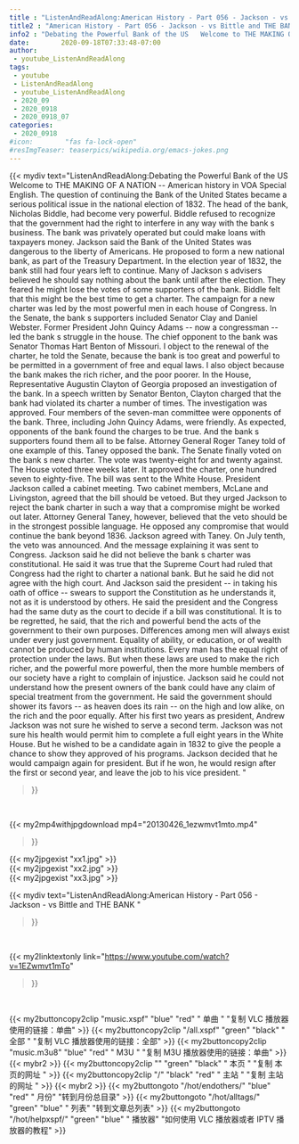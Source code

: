 ```yaml
---
title : "ListenAndReadAlong:American History - Part 056 - Jackson - vs Bittle and THE BANK "
title2 : "American History - Part 056 - Jackson - vs Bittle and THE BANK "
info2 : "Debating the Powerful Bank of the US   Welcome to THE MAKING OF A NATION -- American history in VOA Special English.  The question of continuing the Bank of the United States became a serious political issue in the national election of 1832. The head of the bank, Nicholas Biddle, had become very powerful. Biddle refused to recognize that the government had the right to interfere in any way with the bank s business. The bank was privately operated but could make loans with taxpayers  money.  Jackson said the Bank of the United States was dangerous to the liberty of Americans. He proposed to form a new national bank, as part of the Treasury Department.  In the election year of 1832, the bank still had four years left to continue. Many of Jackson s advisers believed he should say nothing about the bank until after the election. They feared he might lose the votes of some supporters of the bank. Biddle felt that this might be the best time to get a charter.  The campaign for a new charter was led by the most powerful men in each house of Congress. In the Senate, the bank s supporters included Senator Clay and Daniel Webster. Former President John Quincy Adams -- now a congressman -- led the bank s struggle in the house.  The chief opponent to the bank was Senator Thomas Hart Benton of Missouri.  I object to the renewal of the charter,  he told the Senate,  because the bank is too great and powerful to be permitted in a government of free and equal laws. I also object because the bank makes the rich richer, and the poor poorer.   In the House, Representative Augustin Clayton of Georgia proposed an investigation of the bank. In a speech written by Senator Benton, Clayton charged that the bank had violated its charter a number of times.  The investigation was approved. Four members of the seven-man committee were opponents of the bank. Three, including John Quincy Adams, were friendly. As expected, opponents of the bank found the charges to be true. And the bank s supporters found them all to be false.  Attorney General Roger Taney told of one example of this. Taney opposed the bank.  The Senate finally voted on the bank s new charter. The vote was twenty-eight for and twenty against. The House voted three weeks later. It approved the charter, one hundred seven to eighty-five.  The bill was sent to the White House. President Jackson called a cabinet meeting. Two cabinet members, McLane and Livingston, agreed that the bill should be vetoed. But they urged Jackson to reject the bank charter in such a way that a compromise might be worked out later.  Attorney General Taney, however, believed that the veto should be in the strongest possible language. He opposed any compromise that would continue the bank beyond 1836. Jackson agreed with Taney.  On July tenth, the veto was announced. And the message explaining it was sent to Congress. Jackson said he did not believe the bank s charter was constitutional. He said it was true that the Supreme Court had ruled that Congress had the right to charter a national bank. But he said he did not agree with the high court.  And Jackson said the president -- in taking his oath of office -- swears to support the Constitution as he understands it, not as it is understood by others. He said the president and the Congress had the same duty as the court to decide if a bill was constitutional.   It is to be regretted,  he said,  that the rich and powerful bend the acts of the government to their own purposes. Differences among men will always exist under every just government.  Equality of ability, or education, or of wealth cannot be produced by human institutions. Every man has the equal right of protection under the laws. But when these laws are used to make the rich richer, and the powerful more powerful, then the more humble members of our society have a right to complain of injustice.   Jackson said he could not understand how the present owners of the bank could have any claim of special treatment from the government. He said the government should shower its favors -- as heaven does its rain -- on the high and low alike, on the rich and the poor equally.  After his first two years as president, Andrew Jackson was not sure he wished to serve a second term. Jackson was not sure his health would permit him to complete a full eight years in the White House. But he wished to be a candidate again in 1832 to give the people a chance to show they approved of his programs.  Jackson decided that he would campaign again for president. But if he won, he would resign after the first or second year, and leave the job to his vice president. "
date:        2020-09-18T07:33:48-07:00
author:
 - youtube_ListenAndReadAlong
tags:
 - youtube
 - ListenAndReadAlong
 - youtube_ListenAndReadAlong
 - 2020_09
 - 2020_0918
 - 2020_0918_07
categories:
 - 2020_0918
#icon:        "fas fa-lock-open"
#resImgTeaser: teaserpics/wikipedia.org/emacs-jokes.png
---
```


{{< mydiv text="ListenAndReadAlong:Debating the Powerful Bank of the US   Welcome to THE MAKING OF A NATION -- American history in VOA Special English.  The question of continuing the Bank of the United States became a serious political issue in the national election of 1832. The head of the bank, Nicholas Biddle, had become very powerful. Biddle refused to recognize that the government had the right to interfere in any way with the bank s business. The bank was privately operated but could make loans with taxpayers  money.  Jackson said the Bank of the United States was dangerous to the liberty of Americans. He proposed to form a new national bank, as part of the Treasury Department.  In the election year of 1832, the bank still had four years left to continue. Many of Jackson s advisers believed he should say nothing about the bank until after the election. They feared he might lose the votes of some supporters of the bank. Biddle felt that this might be the best time to get a charter.  The campaign for a new charter was led by the most powerful men in each house of Congress. In the Senate, the bank s supporters included Senator Clay and Daniel Webster. Former President John Quincy Adams -- now a congressman -- led the bank s struggle in the house.  The chief opponent to the bank was Senator Thomas Hart Benton of Missouri.  I object to the renewal of the charter,  he told the Senate,  because the bank is too great and powerful to be permitted in a government of free and equal laws. I also object because the bank makes the rich richer, and the poor poorer.   In the House, Representative Augustin Clayton of Georgia proposed an investigation of the bank. In a speech written by Senator Benton, Clayton charged that the bank had violated its charter a number of times.  The investigation was approved. Four members of the seven-man committee were opponents of the bank. Three, including John Quincy Adams, were friendly. As expected, opponents of the bank found the charges to be true. And the bank s supporters found them all to be false.  Attorney General Roger Taney told of one example of this. Taney opposed the bank.  The Senate finally voted on the bank s new charter. The vote was twenty-eight for and twenty against. The House voted three weeks later. It approved the charter, one hundred seven to eighty-five.  The bill was sent to the White House. President Jackson called a cabinet meeting. Two cabinet members, McLane and Livingston, agreed that the bill should be vetoed. But they urged Jackson to reject the bank charter in such a way that a compromise might be worked out later.  Attorney General Taney, however, believed that the veto should be in the strongest possible language. He opposed any compromise that would continue the bank beyond 1836. Jackson agreed with Taney.  On July tenth, the veto was announced. And the message explaining it was sent to Congress. Jackson said he did not believe the bank s charter was constitutional. He said it was true that the Supreme Court had ruled that Congress had the right to charter a national bank. But he said he did not agree with the high court.  And Jackson said the president -- in taking his oath of office -- swears to support the Constitution as he understands it, not as it is understood by others. He said the president and the Congress had the same duty as the court to decide if a bill was constitutional.   It is to be regretted,  he said,  that the rich and powerful bend the acts of the government to their own purposes. Differences among men will always exist under every just government.  Equality of ability, or education, or of wealth cannot be produced by human institutions. Every man has the equal right of protection under the laws. But when these laws are used to make the rich richer, and the powerful more powerful, then the more humble members of our society have a right to complain of injustice.   Jackson said he could not understand how the present owners of the bank could have any claim of special treatment from the government. He said the government should shower its favors -- as heaven does its rain -- on the high and low alike, on the rich and the poor equally.  After his first two years as president, Andrew Jackson was not sure he wished to serve a second term. Jackson was not sure his health would permit him to complete a full eight years in the White House. But he wished to be a candidate again in 1832 to give the people a chance to show they approved of his programs.  Jackson decided that he would campaign again for president. But if he won, he would resign after the first or second year, and leave the job to his vice president. "
>}}
<br>


{{< my2mp4withjpgdownload mp4="20130426_1ezwmvt1mto.mp4"
>}}

{{< my2jpgexist "xx1.jpg" >}}<br>
{{< my2jpgexist "xx2.jpg" >}}<br>
{{< my2jpgexist "xx3.jpg" >}}<br>



{{< mydiv text="ListenAndReadAlong:American History - Part 056 - Jackson - vs Bittle and THE BANK "
>}}
<br>

{{< my2linktextonly link="https://www.youtube.com/watch?v=1EZwmvt1mTo"
>}}


<br>

{{< my2buttoncopy2clip "music.xspf"        "blue"   "red"    " 单曲 "  "复制 VLC 播放器使用的链接：单曲" >}} {{< my2buttoncopy2clip "/all.xspf"         "green"  "black"  " 全部 "  "复制 VLC 播放器使用的链接：全部" >}} {{< my2buttoncopy2clip "music.m3u8"        "blue"   "red"    " M3U  "    "复制 M3U 播放器使用的链接：单曲" >}} {{< mybr2 >}} {{< my2buttoncopy2clip ""                  "green"  "black"  " 本页 "    "复制 本页的网址 " >}} {{< my2buttoncopy2clip "/"                 "black"  "red"    " 主站 "    "复制 主站的网址 " >}} {{< mybr2 >}} {{< my2buttongoto      "/hot/endothers/"   "blue"   "red"    " 月份"   "转到月份总目录" >}} {{< my2buttongoto      "/hot/alltags/"     "green"  "blue"   " 列表"   "转到文章总列表" >}} {{< my2buttongoto      "/hot/helpxspf/"    "green"  "blue"   " 播放器" "如何使用 VLC 播放器或者 IPTV 播放器的教程" >}} 
